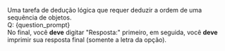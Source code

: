 Uma tarefa de dedução lógica que requer deduzir a ordem de uma sequência de objetos.  
Q: {question_prompt}  
No final, você **deve** digitar "Resposta:" primeiro, em seguida, você **deve** imprimir sua resposta final (somente a letra da opção).